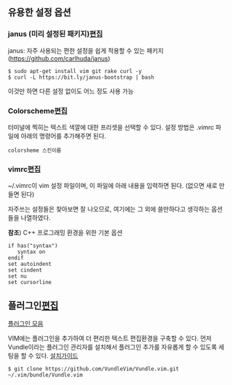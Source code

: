 ## 유용한 설정 옵션



### janus (미리 설정된 패키지)[편집](http://kdd.snu.ac.kr/wiki/index.php?title=VIM&action=edit&section=11)

janus: 자주 사용되는 편한 설정을 쉽게 적용할 수 있는 패키지 (https://github.com/carlhuda/janus)

```shell
$ sudo apt-get install vim git rake curl -y
$ curl -L https://bit.ly/janus-bootstrap | bash
```

이것만 하면 다른 설정 없이도 어느 정도 사용 가능

### Colorscheme[편집](http://kdd.snu.ac.kr/wiki/index.php?title=VIM&action=edit&section=12)

터미널에 찍히는 텍스트 색깔에 대한 프리셋을 선택할 수 있다. 설정 방법은 .vimrc 파일에 아래의 명령어를 추가해주면 된다.

```
colorsheme 스킨이름
```

### vimrc[편집](http://kdd.snu.ac.kr/wiki/index.php?title=VIM&action=edit&section=13)

~/.vimrc이 vim 설정 파일이며, 이 파일에 아래 내용을 입력하면 된다. (없으면 새로 만들면 된다)

자주쓰는 설정들은 찾아보면 잘 나오므로, 여기에는 그 외에 쓸만하다고 생각하는 옵션들을 나열하였다.

**참조**) C++ 프로그래밍 환경을 위한 기본 옵션

```
if has("syntax")
   syntax on
endif
set autoindent
set cindent
set nu
set cursorline
```

## 플러그인[편집](http://kdd.snu.ac.kr/wiki/index.php?title=VIM&action=edit&section=14)

[플러그인 모음](https://vimawesome.com/)


VIM에는 플러그인을 추가하여 더 편리한 텍스트 편집환경을 구축할 수 있다. 먼저 Vundle이라는 플러그인 관리자를 설치해서 플러그인 추가를 자유롭게 할 수 있도록 세팅을 할 수 있다. [설치가이드](https://github.com/VundleVim/Vundle.Vim#quick-start)

```shell
$ git clone https://github.com/VundleVim/Vundle.vim.git ~/.vim/bundle/Vundle.vim
```